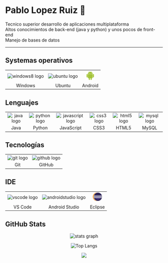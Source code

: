 # Pablo Lopez Ruiz 👋  
<div>Tecnico superior desarrollo de aplicaciones multiplataforma</div>
<div> Altos conocimientos de back-end (java y python) y unos pocos de front-end </div>
<div>Manejo de bases de datos</div>

---

## Systemas operativos
<table>
  <tr>
    <td align="center"><img src="https://cdn.jsdelivr.net/gh/devicons/devicon/icons/windows8/windows8-original.svg" height="30" alt="windows8 logo" /></td>
    <td align="center"><img src="https://cdn.jsdelivr.net/gh/devicons/devicon/icons/ubuntu/ubuntu-plain.svg" height="30" alt="ubuntu logo" /></td>
    <td align="center"><img src="https://github.com/devicons/devicon/blob/v2.16.0/icons/android/android-original.svg" height="30" alt="android logo" /></td>
  </tr>
  <tr>
    <td align="center">Windows</td>
    <td align="center">Ubuntu</td>
    <td align="center">Android</td>
  </tr>
</table>

## Lenguajes
<table>
  <tr>
    <td align="center"><img src="https://cdn.jsdelivr.net/gh/devicons/devicon/icons/java/java-original.svg" height="30" alt="java logo" /></td>
    <td align="center"><img src="https://cdn.jsdelivr.net/gh/devicons/devicon/icons/python/python-original.svg" height="30" alt="python logo" /></td>
    <td align="center"><img src="https://cdn.jsdelivr.net/gh/devicons/devicon/icons/javascript/javascript-original.svg" height="30" alt="javascript logo" /></td>
    <td align="center"><img src="https://cdn.jsdelivr.net/gh/devicons/devicon/icons/css3/css3-original.svg" height="30" alt="css3 logo" /></td>
    <td align="center"><img src="https://cdn.jsdelivr.net/gh/devicons/devicon/icons/html5/html5-original.svg" height="30" alt="html5 logo" /></td>
    <td align="center"><img src="https://cdn.jsdelivr.net/gh/devicons/devicon/icons/mysql/mysql-original.svg" height="30" alt="mysql logo" /></td>
  </tr>
  <tr>
    <td align="center">Java</td>
    <td align="center">Python</td>
    <td align="center">JavaScript</td>
    <td align="center">CSS3</td>
    <td align="center">HTML5</td>
    <td align="center">MySQL</td>
  </tr>
</table>

## Tecnologías
<table>
  <tr>
    <td align="center"><img src="https://cdn.jsdelivr.net/gh/devicons/devicon/icons/git/git-original.svg" height="30" alt="git logo" /></td>
    <td align="center"><img src="https://cdn.jsdelivr.net/gh/devicons/devicon/icons/github/github-original.svg" height="30" alt="github logo" /></td>
  </tr>
  <tr>
    <td align="center">Git</td>
    <td align="center">GitHub</td>
  </tr>
</table>

## IDE
<table>
  <tr>
    <td align="center"><img src="https://cdn.jsdelivr.net/gh/devicons/devicon/icons/vscode/vscode-original.svg" height="30" alt="vscode logo" /></td>
    <td align="center"><img src="https://cdn.jsdelivr.net/gh/devicons/devicon/icons/androidstudio/androidstudio-original.svg" height="30" alt="androidstudio logo" /></td>
    <td align="center"><img src="https://github.com/devicons/devicon/blob/v2.16.0/icons/eclipse/eclipse-original.svg" height="30" alt="Eclipse IDE" /></td>
  </tr>
  <tr>
    <td align="center">VS Code</td>
    <td align="center">Android Studio</td>
    <td align="center">Eclipse</td>
  </tr>
</table>

## GitHub Stats
<div align="center">
  <img src="https://github-readme-stats.vercel.app/api?username=pablirry&hide_title=false&hide_rank=false&show_icons=true&include_all_commits=true&count_private=true&disable_animations=false&theme=dark&locale=es&hide_border=false" height="150" alt="stats graph" />

  ![Top Langs](https://github-readme-stats.vercel.app/api/top-langs/?username=Pablirry&langs_count=8)

  <picture>
  <source
    srcset="https://github-readme-stats.vercel.app/api?username=Pablirry&show_icons=true&theme=dark"
    media="(prefers-color-scheme: dark)"
  />
  <source
    srcset="https://github-readme-stats.vercel.app/api?username=Pablirry&show_icons=true"
    media="(prefers-color-scheme: light), (prefers-color-scheme: no-preference)"
  />
  <img src="https://github-readme-stats.vercel.app/api?username=Pablirry&show_icons=true" />
</picture>

